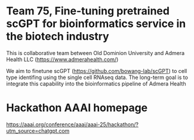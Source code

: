 # Team 75, Fine-tuning pretrained scGPT for bioinformatics service in the biotech industry
This is collaborative team between Old Dominion University and Admera Health LLC (https://www.admerahealth.com/) 

We aim to finetune scGPT (https://github.com/bowang-lab/scGPT) to cell type identifing using the single cell RNAseq data. 
The long-term goal is to integrate this capability into the bioinformatics pipeline of Admera Health 

# Hackathon AAAI homepage
https://aaai.org/conference/aaai/aaai-25/hackathon/?utm_source=chatgpt.com



